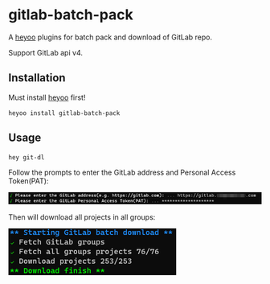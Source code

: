 # gitlab-batch-pack

A [heyoo](https://github.com/hey-yoo/heyoo) plugins for batch pack and download of GitLab repo.

Support GitLab api v4.

## Installation

Must install [heyoo](https://github.com/hey-yoo/heyoo#installation) first!

```shell
heyoo install gitlab-batch-pack
```

## Usage

```shell
hey git-dl
```

Follow the prompts to enter the GitLab address and Personal Access Token(PAT):

![](https://raw.githubusercontent.com/HaolinHom/pic-go-bag/git-batch-download/git-batch-download-prompts.png)

Then will download all projects in all groups:

![](https://raw.githubusercontent.com/HaolinHom/pic-go-bag/git-batch-download/git-batch-download-process.png)
